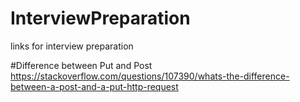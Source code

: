 # InterviewPreparation
links for interview preparation

#Difference between Put and Post
https://stackoverflow.com/questions/107390/whats-the-difference-between-a-post-and-a-put-http-request
